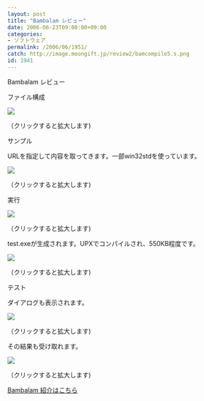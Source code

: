 ```yaml
---
layout: post
title: "Bambalam レビュー"
date: 2006-06-23T09:00:00+09:00
categories:
- ソフトウェア
permalink: /2006/06/1951/
catch: http://image.moongift.jp/review2/bamcompile5.s.png
id: 1941
---
```

Bambalam レビュー  
<!--more-->

ファイル構成

  

[![](http://image.moongift.jp/review2/bamcompile1.s.png)](http://image.moongift.jp/review2/bamcompile1.png)  
  
（クリックすると拡大します)

  

サンプル

  

URLを指定して内容を取ってきます。一部win32stdを使っています。

  

[![](http://image.moongift.jp/review2/bamcompile2.s.png)](http://image.moongift.jp/review2/bamcompile2.png)  
  
（クリックすると拡大します)

  

実行

  

[![](http://image.moongift.jp/review2/bamcompile3.s.png)](http://image.moongift.jp/review2/bamcompile3.png)  
  
（クリックすると拡大します)

  

test.exeが生成されます。UPXでコンパイルされ、550KB程度です。

  

[![](http://image.moongift.jp/review2/bamcompile5.s.png)](http://image.moongift.jp/review2/bamcompile5.png)  
  
（クリックすると拡大します)

  

テスト

  

ダイアログも表示されます。

  

[![](http://image.moongift.jp/review2/bamcompile6.s.png)](http://image.moongift.jp/review2/bamcompile6.png)  
  
（クリックすると拡大します)

  

その結果も受け取れます。

  

[![](http://image.moongift.jp/review2/bamcompile7.s.png)](http://image.moongift.jp/review2/bamcompile7.png)  
  
（クリックすると拡大します)

  

[Bambalam 紹介はこちら](http://oss.moongift.jp/intro/i-1950.html)


